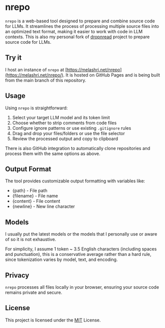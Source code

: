 # nrepo

`nrepo` is a web-based tool designed to prepare and combine source code for LLMs. It streamlines the process of processing multiple source files into an optimized text format, making it easier to work with code in LLM contexts. This is also my personal fork of [dropnread](https://dropnread.io/) project to prepare source code for LLMs. 

## Try it 

I host an instance of `nrepo` at [https://melashri.net/nrepo](https://melashri.net/nrepo/). It is hosted on GitHub Pages and is being built from the main  branch of this repository.


## Usage

Using `nrepo` is straightforward:

1. Select your target LLM model and its token limit
2. Choose whether to strip comments from code files
3. Configure ignore patterns or use existing `.gitignore` rules
4. Drag and drop your files/folders or use the file selector
5. Review the processed output and copy to clipboard

There is also GitHub integration to automatically clone repositories and process them with the same options as above.

## Output Format

The tool provides customizable output formatting with variables like:
- {path} - File path
- {filename} - File name
- {content} - File content
- {newline} - New line character

## Models
I usually put the latest models or the models that I personally use or aware of so it is not exhaustive.

For simplicity, I assume 1 token ~ 3.5 English characters (including spaces and punctuation), this is a conservative average rather than a hard rule, since tokenization varies by model, text, and encoding.

## Privacy

`nrepo` processes all files locally in your browser, ensuring your source code remains private and secure.


## License

This project is licensed under the [MIT](LICENCE) License.



